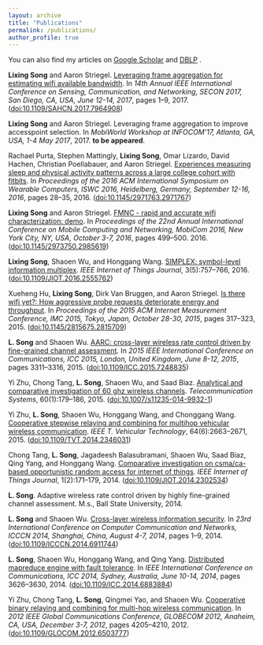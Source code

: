 ```yaml
---
layout: archive
title: "Publications"
permalink: /publications/
author_profile: true
---
```



  You can also find my articles on <u><a href="https://scholar.google.com/citations?user=WCom1CAAAAAJ&hl=en">Google Scholar</a></u> and <u><a href="http://dblp.uni-trier.de/pers/hd/s/Song:Lixing">DBLP</a></u> .


<!--{% include base_path %}-->
<div class="bib2xhtml">

<!-- Authors: textbfLixing Song and Aaron Striegel -->

<!-- Authors: textbfLixing Song and Aaron Striegel -->
<p><a name="DBLP:conf/secon/SongS17"></a><strong><b>Lixing Song</b></strong> and
  Aaron Striegel.
<a href="https://doi.org/10.1109/SAHCN.2017.7964908">Leveraging frame
  aggregation for estimating wifi available bandwidth</a>.
In <cite>14th Annual IEEE International Conference on Sensing, Communication,
  and Networking, SECON 2017, San Diego, CA, USA, June 12-14, 2017</cite>,
  pages 1&ndash;9, 2017.
(<a href="http://dx.doi.org/10.1109/SAHCN.2017.7964908">doi:10.1109/SAHCN.2017.7964908</a>)</p>

<!-- Authors: textbfLixing Song and Aaron Striegel -->
<p><a name="infocom"></a><strong><b>Lixing Song</b></strong> and
  Aaron Striegel.
Leveraging frame aggregation to improve accesspoint selection.
In <cite>MobiWorld Workshop at INFOCOM'17, Atlanta, GA, USA, 1-4 May
  2017</cite>, 2017.
<b>to be appeared</b>.</p>

<!-- Authors: Rachael Purta and Stephen Mattingly and textbfLixing Song and
  Omar Lizardo and David Hachen and Christian Poellabauer and Aaron Striegel
  -->
<p><a name="DBLP:conf/iswc/PurtaMSLHPS16"></a>Rachael Purta, Stephen
  Mattingly, <strong><b>Lixing Song</b></strong>, Omar Lizardo,
  David Hachen, Christian Poellabauer, and
  Aaron Striegel.
<a href="http://doi.acm.org/10.1145/2971763.2971767">Experiences measuring
  sleep and physical activity patterns across a large college cohort with
  fitbits</a>.
In <cite>Proceedings of the 2016 ACM International Symposium on Wearable
  Computers, ISWC 2016, Heidelberg, Germany, September 12-16, 2016</cite>,
  pages 28&ndash;35, 2016.
(<a href="http://dx.doi.org/10.1145/2971763.2971767">doi:10.1145/2971763.2971767</a>)</p>


<!-- Authors: textbfLixing Song and Aaron Striegel -->
<p><a name="DBLP:demo/mobicom/SongS16"></a><strong><b>Lixing Song</b></strong> and
  Aaron Striegel.
<a href="http://doi.acm.org/10.1145/2973750.2985619">FMNC - rapid and
  accurate wifi characterization: demo</a>.
In <cite>Proceedings of the 22nd Annual International Conference on Mobile
  Computing and Networking, MobiCom 2016, New York City, NY, USA, October 3-7,
  2016</cite>, pages 499&ndash;500. 2016.
(<a href="http://dx.doi.org/10.1145/2973750.2985619">doi:10.1145/2973750.2985619</a>)</p>



<!-- Authors: textbfLixing Song and Shaoen Wu and Honggang Wang -->
<p><a name="DBLP:journals/iotj/SongWW16"></a><strong><b>Lixing Song</b></strong>, Shaoen
  Wu, and Honggang Wang.
<a href="http://dx.doi.org/10.1109/JIOT.2016.2555762">SIMPLEX: symbol-level
  information multiplex</a>.
<cite>IEEE Internet of Things Journal</cite>, 3(5):757&ndash;766, 2016.
(<a href="http://dx.doi.org/10.1109/JIOT.2016.2555762">doi:10.1109/JIOT.2016.2555762</a>)</p>

<!-- Authors: Xueheng Hu and textbfLixing Song and Dirk Van Bruggen and Aaron
  Striegel -->
<p><a name="DBLP:conf/imc/HuSBS15"></a>Xueheng Hu, <strong><b>Lixing
  Song</b></strong>, Dirk&nbsp;Van Bruggen, and Aaron Striegel.
<a href="http://doi.acm.org/10.1145/2815675.2815709">Is there wifi yet?: How
  aggressive probe requests deteriorate energy and throughput</a>.
In <cite>Proceedings of the 2015 ACM Internet Measurement Conference, IMC
  2015, Tokyo, Japan, October 28-30, 2015</cite>, pages 317&ndash;323, 2015.
(<a href="http://dx.doi.org/10.1145/2815675.2815709">doi:10.1145/2815675.2815709</a>)</p>

<!-- Authors: textbfL Song and Shaoen Wu -->
<p><a name="DBLP:conf/icc/SongW15"></a><b>L. Song</b> and Shaoen
  Wu.
<a href="http://dx.doi.org/10.1109/ICC.2015.7248835">AARC: cross-layer
  wireless rate control driven by fine-grained channel assessment</a>.
In <cite>2015 IEEE International Conference on Communications, ICC 2015,
  London, United Kingdom, June 8-12, 2015</cite>, pages 3311&ndash;3316, 2015.
(<a href="http://dx.doi.org/10.1109/ICC.2015.7248835">doi:10.1109/ICC.2015.7248835</a>)</p>

<!-- Authors: Yi Zhu and Chong Tang and textbfL Song and Shaoen Wu and Saad
  Biaz -->
<p><a name="DBLP:journals/telsys/Zhu0SWB15"></a>Yi&nbsp;Zhu, Chong Tang,
  <b>L. Song</b>, Shaoen Wu, and
  Saad Biaz.
<a href="http://dx.doi.org/10.1007/s11235-014-9932-1">Analytical and
  comparative investigation of 60 ghz wireless channels</a>.
<cite>Telecommunication Systems</cite>, 60(1):179&ndash;186, 2015.
(<a href="http://dx.doi.org/10.1007/s11235-014-9932-1">doi:10.1007/s11235-014-9932-1</a>)</p>

<!-- Authors: Yi Zhu and textbfL Song and Shaoen Wu and Honggang Wang and
  Chonggang Wang -->
<p><a name="DBLP:journals/tvt/ZhuSWWW15"></a>Yi&nbsp;Zhu, <b>L. Song</b>,
  Shaoen Wu, Honggang Wang, and
  Chonggang Wang.
<a href="http://dx.doi.org/10.1109/TVT.2014.2346031">Cooperative stepwise
  relaying and combining for multihop vehicular wireless communication</a>.
<cite>IEEE T. Vehicular Technology</cite>, 64(6):2663&ndash;2671, 2015.
(<a href="http://dx.doi.org/10.1109/TVT.2014.2346031">doi:10.1109/TVT.2014.2346031</a>)</p>

<!-- Authors: Chong Tang and textbfL Song and Jagadeesh Balasubramani and
  Shaoen Wu and Saad Biaz and Qing Yang and Honggang Wang -->
<p><a name="DBLP:journals/iotj/0001SBWBYW14"></a>Chong Tang, <b>L. Song</b>,
  Jagadeesh Balasubramani, Shaoen Wu,
  Saad Biaz, Qing Yang, and
  Honggang Wang.
<a href="http://dx.doi.org/10.1109/JIOT.2014.2302534">Comparative investigation
  on csma/ca-based opportunistic random access for internet of things</a>.
<cite>IEEE Internet of Things Journal</cite>, 1(2):171&ndash;179, 2014.
(<a href="http://dx.doi.org/10.1109/JIOT.2014.2302534">doi:10.1109/JIOT.2014.2302534</a>)</p>

<!-- Authors: textbfL Song -->
<p><a name="song2014adaptive"></a><b>L. Song</b>.
Adaptive wireless rate control driven by highly fine-grained channel
  assessment.
M.s., Ball State University, 2014.</p>

<!-- Authors: textbfL Song and Shaoen Wu -->
<p><a name="DBLP:conf/icccn/SongW14"></a><b>L. Song</b> and Shaoen
  Wu.
<a href="http://dx.doi.org/10.1109/ICCCN.2014.6911744">Cross-layer wireless
  information security</a>.
In <cite>23rd International Conference on Computer Communication and Networks,
  ICCCN 2014, Shanghai, China, August 4-7, 2014</cite>, pages 1&ndash;9, 2014.
(<a href="http://dx.doi.org/10.1109/ICCCN.2014.6911744">doi:10.1109/ICCCN.2014.6911744</a>)</p>

<!-- Authors: textbfL Song and Shaoen Wu and Honggang Wang and Qing Yang -->
<p><a name="DBLP:conf/icc/SongWWY14"></a><b>L. Song</b>, Shaoen Wu,
  Honggang Wang, and Qing Yang.
<a href="http://dx.doi.org/10.1109/ICC.2014.6883884">Distributed mapreduce
  engine with fault tolerance</a>.
In <cite>IEEE International Conference on Communications, ICC 2014, Sydney,
  Australia, June 10-14, 2014</cite>, pages 3626&ndash;3630, 2014.
(<a href="http://dx.doi.org/10.1109/ICC.2014.6883884">doi:10.1109/ICC.2014.6883884</a>)</p>

<!-- Authors: Yi Zhu and Chong Tang and textbfL Song and Qingmei Yao and Shaoen
  Wu -->
<p><a name="DBLP:conf/globecom/ZhuTSYW12"></a>Yi&nbsp;Zhu, Chong Tang,
  <b>L. Song</b>, Qingmei Yao, and
  Shaoen Wu.
<a href="http://dx.doi.org/10.1109/GLOCOM.2012.6503777">Cooperative binary
  relaying and combining for multi-hop wireless communication</a>.
In <cite>2012 IEEE Global Communications Conference, GLOBECOM 2012,
  Anaheim, CA, USA, December 3-7, 2012</cite>, pages 4205&ndash;4210, 2012.
(<a href="http://dx.doi.org/10.1109/GLOCOM.2012.6503777">doi:10.1109/GLOCOM.2012.6503777</a>)</p>

</div>
